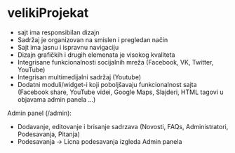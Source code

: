 # velikiProjekat
- sajt ima responsibilan dizajn
- Sadržaj je organizovan na smislen i pregledan način
- Sajt ima jasnu i ispravnu navigaciju
- Dizajn grafičkih i drugih elemenata je visokog kvaliteta
- Integrisane funkcionalnosti socijalnih mreža (Facebook, VK, Twitter, YouTube)
- Integrisan multimedijalni sadržaj (Youtube)
- Dodatni moduli/widget-i koji poboljšavaju funkcionalnost sajta (Facebook share, YouTube videi, Google Maps, Slajderi, HTML tagovi u objavama admin panela ...)

Admin panel (/admin):
- Dodavanje, editovanje i brisanje sadrzava (Novosti, FAQs, Administratori, Podesavanja, Pitanja)
- Podesavanja -> Licna podesavanja izgleda Admin panela


